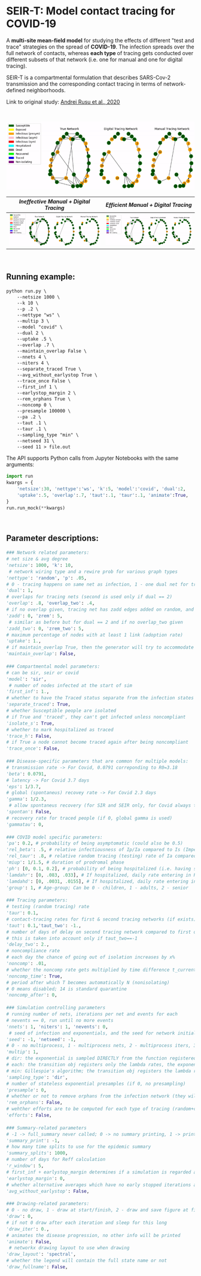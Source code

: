# SEIR-T: Model contact tracing for COVID-19

A <b>multi-site mean-field model</b> for studying the effects of different "test and trace" strategies on the spread of <b>COVID-19</b>. The infection spreads over the full network of contacts, whereas <b>each type </b> of tracing gets conducted over different subsets of that network (i.e. one for manual and one for digital tracing).

SEIR-T is a compartmental formulation that describes SARS-Cov-2 transmission and the corresponding contact tracing in terms of network-defined neighborhoods.

Link to original study: <a href="https://www.dropbox.com/s/p1kyfmfx58d2b3v/Contact_Tracing.pdf" target="_blank">Andrei Rusu et al., 2020</a>

<br />

<p style="text-align:center;"><a href="https://www.dropbox.com/s/m284tx8tmgeckqk/noncomp.mp4?dl=0" target="_blank"><img src="fig/noncomp.gif"/></a></p>



<i>Ineffective Manual + Digital Tracing </i>          |  <i>Efficient Manual + Digital Tracing </i>
:-------------------------:|:-------------------------:
[![Ineffective tracing example](fig/nct.gif)](https://www.dropbox.com/s/bxirlp1271teadg/nct.mp4?raw=1#t=0.1) |  [![Efficient tracing example](fig/ct.gif)](https://www.dropbox.com/s/3o0a63ivj8gk82c/ct.mp4?raw=1#t=0.1)

<br />
<h2>Running example:</h2>

```
python run.py \
    --netsize 1000 \
    --k 10 \
    --p .2 \
    --nettype "ws" \
    --multip 3 \
    --model "covid" \
    --dual 2 \
    --uptake .5 \
    --overlap .7 \
    --maintain_overlap False \
    --nnets 4 \
    --niters 4 \
    --separate_traced True \
    --avg_without_earlystop True \
    --trace_once False \
    --first_inf 1 \
    --earlystop_margin 2 \
    --rem_orphans True \
    --noncomp 0 \
    --presample 100000 \
    --pa .2 \
    --taut .1 \
    --taur .1 \
    --sampling_type "min" \
    --netseed 31 \
    --seed 11 > file.out
```

The API supports Python calls from Jupyter Notebooks with the same arguments:
```python
import run
kwargs = {
    'netsize':30, 'nettype':'ws', 'k':5, 'model':'covid', 'dual':2, 
    'uptake':.5, 'overlap':.7, 'taut':.1, 'taur':.1, 'animate':True,
}
run.run_mock(**kwargs)
```

<br />
<h2>Parameter descriptions:</h2>

```python
### Network related parameters:
# net size & avg degree 
'netsize': 1000, 'k': 10,
 # network wiring type and a rewire prob for various graph types
'nettype': 'random', 'p': .05,
# 0 - tracing happens on same net as infection, 1 - one dual net for tracing, 2 - two dual nets for tracing
'dual': 1,
# overlaps for tracing nets (second is used only if dual == 2)
'overlap': .8, 'overlap_two': .4,
# if no overlap given, tracing net has zadd edges added on random, and zrem removed
'zadd': 0, 'zrem': 5,
 # similar as before but for dual == 2 and if no overlap_two given
'zadd_two': 0, 'zrem_two': 5,
# maximum percentage of nodes with at least 1 link (adoption rate)
'uptake': 1.,
# if maintain_overlap True, then the generator will try to accommodate both the uptake and the overlap
'maintain_overlap': False,

### Compartmental model parameters:
# can be sir, seir or covid
'model': 'sir',
 # number of nodes infected at the start of sim
'first_inf': 1.,
# whether to have the Traced status separate from the infection states
'separate_traced': True,
# whether Susceptible people are isolated 
# if True and 'traced', they can't get infected unless noncompliant
'isolate_s': True,
# whether to mark hospitalized as traced
'trace_h': False,
# if True a node cannot become traced again after being noncompliant
'trace_once': False,

### Disease-specific parameters that are common for multiple models:
# transmission rate -> For Covid, 0.0791 correponding to R0=3.18
'beta': 0.0791,
# latency -> For Covid 3.7 days
'eps': 1/3.7,
# global (spontaneus) recovey rate -> For Covid 2.3 days
'gamma': 1/2.3,
 # allow spontaneus recovery (for SIR and SEIR only, for Covid always true)
'spontan': False,
# recovery rate for traced people (if 0, global gamma is used)
'gammatau': 0,

### COVID model specific parameters:
'pa': 0.2, # probability of being asymptomatic (could also be 0.5)
'rel_beta': .5, # relative infectiousness of Ip/Ia compared to Is (Imperial paper + Medrxiv paper)
'rel_taur': .8, # relative random tracing (testing) rate of Ia compared to Is 
'miup': 1/1.5, # duration of prodromal phase
'ph': [0, 0.1, 0.2], # probability of being hospitalized (i.e. having severe symptoms Pss) based on age category 
'lamdahr': [0, .083, .033], # If hospitalized, daily rate entering in R based on age category
'lamdahd': [0, .0031, .0155], # If hospitalized, daily rate entering in D based on age category
'group': 1, # Age-group; Can be 0 - children, 1 - adults, 2 - senior

### Tracing parameters:
# testing (random tracing) rate
'taur': 0.1,
# contact-tracing rates for first & second tracing networks (if exists)
'taut': 0.1,'taut_two': -1.,
# number of days of delay on second tracing network compared to first one
# this is taken into account only if taut_two==-1
'delay_two': 2.,
# noncompliance rate
# each day the chance of going out of isolation increases by x%
'noncomp': .01,
# whether the noncomp rate gets multiplied by time difference t_current - t_trace
'noncomp_time': True,
# period after which T becomes automatically N (nonisolating)
# 0 means disabled; 14 is standard quarantine
'noncomp_after': 0,

### Simulation controlling parameters
# running number of nets, iterations per net and events for each
# nevents == 0, run until no more events
'nnets': 1, 'niters': 1, 'nevents': 0,
 # seed of infection and exponentials, and the seed for network initializations
'seed': -1, 'netseed': -1,
# 0 - no multiprocess, 1 - multiprocess nets, 2 - multiprocess iters, 3 - multiprocess nets and iters (half-half cpus)
'multip': 1,
# dir: the exponential is sampled DIRECTLY from the function registered on the transition object
# each: the transition obj registers only the lambda rates, the exponential is sampled FOR EACH lambda with exp_sampler.py
# min: Gillespie's algorithm; the transition obj registers the lambda rates, ONLY the MINIMUM exponential is sampled based on sum
'sampling_type': 'dir',
# number of stateless exponential presamples (if 0, no presampling)
'presample': 0, 
# whether or not to remove orphans from the infection network (they will not move state)
'rem_orphans': False,
# wehther efforts are to be computed for each type of tracing (random+contact)
'efforts': False,

### Summary-related parameters
# -1 -> full_summary never called; 0 -> no summary printing, 1 -> print summary as well
'summary_print': -1,
# how many time splits to use for the epidemic summary
'summary_splits': 1000,
# number of days for Reff calculation
'r_window': 5, 
# first_inf + earlystop_margin determines if a simulation is regarded as early stopped
'earlystop_margin': 0,
# whether alternative averages which have no early stopped iterations are to be computed
'avg_without_earlystop': False,

### Drawing-related parameters:
# 0 - no draw, 1 - draw at start/finish, 2 - draw and save figure at finish
'draw': 0,
# if not 0 draw after each iteration and sleep for this long
'draw_iter': 0.,
# animates the disease progression, no other info will be printed
'animate': False,
 # networkx drawing layout to use when drawing
'draw_layout': 'spectral',
# whether the legend will contain the full state name or not
'draw_fullname': False,
```
